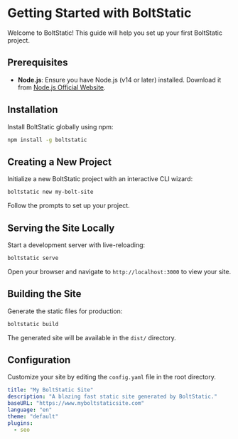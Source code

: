 # Getting Started with BoltStatic

Welcome to BoltStatic! This guide will help you set up your first BoltStatic project.

## Prerequisites

- **Node.js**: Ensure you have Node.js (v14 or later) installed. Download it from [Node.js Official Website](https://nodejs.org/).

## Installation

Install BoltStatic globally using npm:

```bash
npm install -g boltstatic
```

## Creating a New Project

Initialize a new BoltStatic project with an interactive CLI wizard:

```bash
boltstatic new my-bolt-site
```

Follow the prompts to set up your project.

## Serving the Site Locally

Start a development server with live-reloading:

```bash
boltstatic serve
```

Open your browser and navigate to `http://localhost:3000` to view your site.

## Building the Site

Generate the static files for production:

```bash
boltstatic build
```

The generated site will be available in the `dist/` directory.

## Configuration

Customize your site by editing the `config.yaml` file in the root directory.

```yaml
title: "My BoltStatic Site"
description: "A blazing fast static site generated by BoltStatic."
baseURL: "https://www.myboltstaticsite.com"
language: "en"
theme: "default"
plugins:
  - seo
```